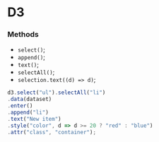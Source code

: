 # D3

### Methods

+ `select()`;
+ `append()`;
+ `text()`;
+ `selectAll()`;
+ `selection.text((d) => d)`;

```js
d3.select("ul").selectAll("li")
.data(dataset)
.enter()
.append("li")
.text("New item")
.style("color", d => d >= 20 ? "red" : "blue")
.attr("class", "container");
```


